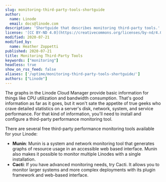 ```yaml
---
slug: monitoring-third-party-tools-shortguide
author:
  name: Linode
  email: docs@linode.com
description: 'Shortguide that describes monitoring third-party tools.'
license: '[CC BY-ND 4.0](https://creativecommons.org/licenses/by-nd/4.0)'
modified: 2020-07-21
modified_by:
  name: Heather Zoppetti
published: 2020-07-21
title: Monitoring Third-Party Tools
keywords: ["monitoring"]
headless: true
show_on_rss_feed: false
aliases: ['/uptime/monitoring-third-party-tools-shortguide/']
authors: ["Linode"]
---
```


The graphs in the Linode Cloud Manager provide basic information for things like CPU utilization and bandwidth consumption. That's good information as far as it goes, but it won't sate the appetite of true geeks who crave detailed statistics on a server's disk, network, system, and service performance. For that kind of information, you'll need to install and configure a third-party performance monitoring tool.

There are several free third-party performance monitoring tools available for your Linode:

-   **Munin**: Munin is a system and network monitoring tool that generates graphs of resource usage in an accessible web based interface. Munin also makes it possible to monitor multiple Linodes with a single installation.
-   **Cacti**: If you have advanced monitoring needs, try Cacti. It allows you to monitor larger systems and more complex deployments with its plugin framework and web-based interface.
